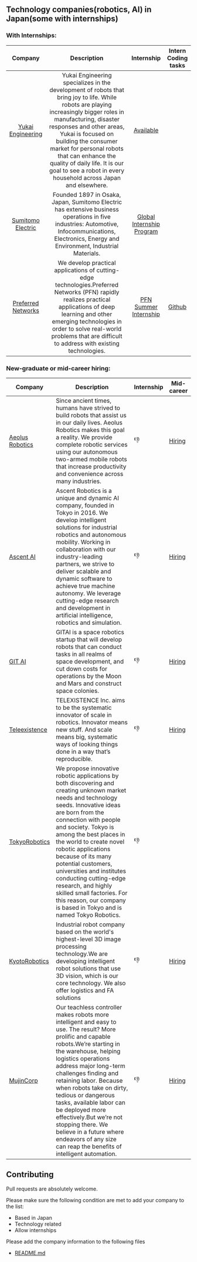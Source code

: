 ## Technology companies(robotics, AI) in Japan(some with internships)

### With Internships:
| Company | Description  | Internship |Intern Coding tasks|
| :-: |:-: | :-: |:-:|
| [Yukai Engineering](https://www.ux-xu.com/en) |Yukai Engineering specializes in the development of robots that bring joy to life. While robots are playing increasingly bigger roles in manufacturing, disaster responses and other areas, Yukai is focused on building the consumer market for personal robots that can enhance the quality of daily life. It is our goal to see a robot in every household across Japan and elsewhere.|[Available](https://sumitomoelectric.com/careers/global-internship/2022)||
| [Sumitomo Electric](https://www.ux-xu.com/en) |Founded 1897 in Osaka, Japan, Sumitomo Electric has extensive business operations in five industries: Automotive, Infocommunications, Electronics, Energy and Environment, Industrial Materials.|[Global Internship Program](https://www.ux-xu.com/recruit-en)||
| [Preferred Networks](https://www.preferred.jp/en/) |We develop practical applications of cutting-edge technologies.Preferred Networks (PFN) rapidly realizes practical applications of deep learning and other emerging technologies in order to solve real-world problems that are difficult to address with existing technologies.|[PFN Summer Internship](https://www.preferred.jp/en/news/internship2021/)|[Github](https://github.com/pfnet/intern-coding-tasks)|

### New-graduate or mid-career hiring:
| Company | Description  | Internship |Mid-career|
| ---------------------------------------------------------------- | ------------------- | ---------------- |-------|
| [Aeolus Robotics](https://aeolusbot.com/) |Since ancient times, humans have strived to build robots that assist us in our daily lives. Aeolus Robotics makes this goal a reality. We provide complete robotic services using our autonomous two-armed mobile robots that increase productivity and convenience across many industries.|:thumbsdown:|[Hiring](https://aeolusbot.com/careers/)|
| [Ascent AI](https://ascent.ai/) |Ascent Robotics is a unique and dynamic AI company, founded in Tokyo in 2016. We develop intelligent solutions for  industrial robotics and autonomous mobility. Working in collaboration with our industry-leading partners, we strive to deliver scalable and dynamic software to achieve true machine autonomy. We leverage cutting-edge research and development in artificial intelligence, robotics and simulation.|:thumbsdown:|[Hiring](https://ascent.ai/)|
| [GIT AI](https://gitai.tech/) |GITAI is a space robotics startup that will develop robots that can conduct tasks in all realms of space development, and cut down costs for operations by the Moon and Mars and construct space colonies.|:thumbsdown:|[Hiring](https://ascent.ai/)|
| [Teleexistence](https://tx-inc.com/en/home/) |TELEXISTENCE Inc. aims to be the systematic innovator of scale in robotics. Innovator means new stuff. And scale means big, systematic ways of looking things done in a way that’s reproducible.|:thumbsdown:|[Hiring](https://tx-inc.com/en/career/)|
| [TokyoRobotics](https://robotics.tokyo/) |We propose innovative robotic applications by both discovering and creating unknown market needs and technology seeds. Innovative ideas are born from the connection with people and society. Tokyo is among the best places in the world to create novel robotic applications because of its many potential customers, universities and institutes conducting cutting-edge research, and highly skilled small factories. For this reason, our company is based in Tokyo and is named Tokyo Robotics.|:thumbsdown:||
| [KyotoRobotics](https://www.kyotorobotics.co.jp/en/) |Industrial robot company based on the world's highest-level 3D image processing technology.We are developing intelligent robot solutions that use 3D vision, which is our core technology. We also offer logistics and FA solutions|:thumbsdown:|[Hiring](https://www.kyotorobotics.co.jp/en/recruit)|
| [MujinCorp](https://mujin-corp.com/) |Our teachless controller makes robots more intelligent and easy to use. The result? More prolific and capable robots.We’re starting in the warehouse, helping logistics operations address major long-term challenges finding and retaining labor. Because when robots take on dirty, tedious or dangerous tasks, available labor can be deployed more effectively.But we’re not stopping there. We believe in a future where endeavors of any size can reap the benefits of intelligent automation.|:thumbsdown:|[Hiring](https://mujin-corp.com/about/careers/)|

## Contributing

Pull requests are absolutely welcome.

Please make sure the following condition are met to add your company to the list:

- Based in Japan
- Technology related
- Allow internships

Please add the company information to the following files
- [README.md](https://github.com/vocdex/tech-companies-japan/blob/main/README.md) 


